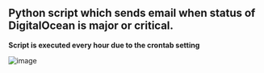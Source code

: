 ## Python script which sends email when status of DigitalOcean is major or critical. 


**Script is executed every hour due to the crontab setting**

![image](https://user-images.githubusercontent.com/93911073/204019529-e2ed1708-8d97-401f-b825-0a9207c0934d.png)
